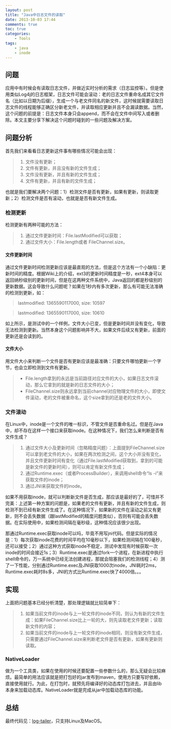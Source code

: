 ```yaml
---
layout: post
title: "Java中日志文件的读取"
date: 2013-10-03 17:44
comments: true
toc: true
categories: 
    - Tools
tags:
    - java
    - inode
---
```


## 问题

应用中有时候会有读取日志文件，并做近实时分析的需求（日志监控等）。但是使用类似Log4j的日志框架，日志文件可能会滚动：老的日志文件重命名成其它文件名（比如以日期为后缀），生成一个与老文件同名的新文件，这时候就需要读取日志文件的线程能够正确区分新老文件，并读取相应更新并且不会漏读数据。当然，这个问题的前提是：日志文件本身只会append，而不会在文件中间写入或者删除。本文主要分享下解决这个问题时碰到的一些问题及解决方案。

<!--more-->

## 问题分析

首先我们来看看日志更新这件事有哪些情况可能会出现：
> 1. 文件没有更新；
> 2. 文件有更新，并且没有新的文件生成；
> 3. 文件没有更新，并且有新的文件生成；
> 4. 文件有更新，并且有新的文件生成；

也就是我们要解决两个问题：1）检测文件是否有更新，如果有更新，则读取更新；2）检测文件是否有滚动，也就是是否有新文件生成。

### 检测更新

检测更新有两种可能的方法：
> 1. 通过文件更新时间：File.lastModified可以获取；
> 2. 通过文件大小：File.length或者	FileChannel.size。

#### 文件更新时间

通过文件更新时间检测更新应该是最直观的方法，但是这个方法有一个小缺陷：更新时间的精度。根据Wiki上的介绍，ext3的更新时间精度是一秒，ext4本身可以返回纳秒级别的更新时间，但是在这两种文件系统中，Java返回的都是秒级别的更新数据。这会导致什么问题呢？如果在1秒内有多次更新，那么有可能无法准确的检测到更新，如：

>lastmodified: 1365590117000, size: 10597

>lastmodified: 1365590117000, size: 10610

如上所示，是测试中的一个样例，文件大小已变，但是更新时间并没有变化，导致无法检测到更新。当然本身这个问题影响并不大，如果文件后续又有更新，前面的更新还是会读到的。

#### 文件大小

用文件大小来判断一个文件是否有更新应该是最准确：只要文件哪怕更新一个字节，也会立即检测到文件有更新。

> * File.length拿到的永远是当前路径对应文件的大小，如果日志文件滚动，那么它拿到的就是新的日志文件的大小；
> * FileChannel.size则永远拿到当前channel对应物理文件的大小，即使文件滚动，老的文件被重命名，这个size拿到的还是老的文件大小。

### 文件滚动

在Linux中，inode是一个文件的唯一标识，不管文件是否重命名过。但是在Java中，却不存在这样一个接口来获取inode。在这种情况下，我们怎么来判断是否有文件生成？

> 1. 通过文件大小及更新时间（忽略精度问题）：上面提到FileChannel.size可以拿到老文件的大小，如果在两次检测之间，这个大小并没有变化，并且文件更新时间有变化（通过File.lastModified获取到，拿到的可能是新文件的更新时间），则可以肯定有新文件生成；
> 2. 通过Runtime.exec（或者ProcessBuilder），来调用shell命令“ls -i”来获取文件的inode；
> 3. 通过JNI来获取文件的inode。

如果不用获取inode，就可以判断新文件是否生成，那应该是最好的了，可惜并不完美：上述第一种方案的问题是，如果老的文件有更新，并且有新的文件生成，则检测不到已经有新文件生成了。在这种情况下，如果新的文件在滚动之前又有更新，则不会丢失数据（跟lastModified的精度问题类似），否则有可能会丢失数据。在实际使用中，如果检测间隔在毫秒级，这种情况应该很少出现。

那通过Runtime.exec获取inode可以吗，毕竟不用写jni代码。但是实际的情况是：1）每次获取inode花费的时间平均在10毫秒以下，如果检测间隔在100毫秒，还可以接受；2）通过这种方式获取inode不稳定，测试中发现有时候获取一次inode的时间会接近1s；3）Runtime.exec是通过fork一个进程，在新进程中执行shell命令的，万一系统中已经无法创建进程，那就会阻塞我们的检测线程；4）测了一下性能，分别通过Runtime.exec及JNI获取1000次inode，JNI耗时2ms，Runtime.exec耗时8s多，JNI的方式比Runtime.exec快了4000倍。。。

## 实现

上面把问题基本已经分析清楚，那处理逻辑就比较简单下：

> 1. 如果当前文件的inode与上一轮文件的inode不同，则认为有新的文件生成：如果FileChannel.size比上一轮的大，则先读取老文件更新；读取新文件的内容；
> 2. 如果当前文件的inode与上一轮文件的inode相同，则没有新文件生成，只需要通过FileChannel.size来判断老文件是否有更新，如果有更新则读取。

### NativeLoader

做为一个工具类，如果在使用的时候还要配置一些参数什么的，那么无疑会比较麻烦。最简单的用法应该就是把打包好的jar发布到maven，使用方只要写好依赖，直接使用就行。为此，在打包时，就预先将编译好的动态库打包进去，并且由lib本身来加载动态库。NativeLoader就是完成从jar中加载动态库的功能。

## 总结

最终代码见：[log-tailer](https://github.com/onlychoice/log-tailer)，只支持Linux及MacOS。